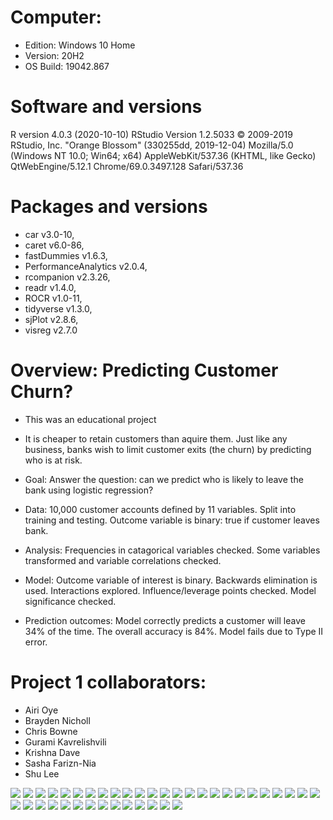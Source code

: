 # Computer:
* Edition: Windows 10 Home
* Version: 20H2
* OS Build: 19042.867

# Software and versions
R version 4.0.3 (2020-10-10)
RStudio Version 1.2.5033
© 2009-2019 RStudio, Inc.
"Orange Blossom" (330255dd, 2019-12-04)
Mozilla/5.0 (Windows NT 10.0; Win64; x64) AppleWebKit/537.36 (KHTML, like Gecko) QtWebEngine/5.12.1 Chrome/69.0.3497.128 Safari/537.36

# Packages and versions
* car v3.0-10, 
* caret v6.0-86, 
* fastDummies v1.6.3, 
* PerformanceAnalytics v2.0.4, 
* rcompanion v2.3.26, 
* readr v1.4.0, 
* ROCR v1.0-11, 
* tidyverse v1.3.0, 
* sjPlot v2.8.6, 
* visreg v2.7.0

# Overview: Predicting Customer Churn?
* This was an educational project

* It is cheaper to retain customers than aquire them. Just like any business, banks wish to limit customer exits (the churn) by predicting who is at risk. 
* Goal: Answer the question: can we predict who is likely to leave the bank using logistic regression?
* Data: 10,000 customer accounts defined by 11 variables. Split into training and testing.  Outcome variable is binary: true if customer leaves bank.
* Analysis: Frequencies in catagorical variables checked. Some variables transformed and variable correlations checked.
* Model: Outcome variable of interest is binary. Backwards elimination is used. Interactions explored. Influence/leverage points checked. Model significance checked.
* Prediction outcomes: Model correctly predicts a customer will leave 34% of the time. The overall accuracy is 84%. Model fails due to Type II error.

# Project 1 collaborators:

* Airi Oye
* Brayden Nicholl
* Chris Bowne
* Gurami Kavrelishvili
* Krishna Dave
* Sasha Farizn-Nia
* Shu Lee

![](01_title.png)
![](02_abstract.png)
![](03_dataset.png)
![](04_outcome_var.png)
![](05_pred_vars.png)
![](06_selection_method.png)
![](07_cat_graphs.png)
![](08_Has_Credit.png)
![](09_Gender.png)
![](10_Geography.png)
![](11_Active_Mem.png)
![](12_corr.png)
![](13_cat_Balance.png)
![](14_cat_Credit.png)
![](15_cat_NoProducts.png)
![](16_transf.png)
![](17_credit_sc.png)
![](18_age.png)
![](19_tenure.png)
![](20_balance.png)
![](21_salary.png)
![](22_final_mod.png)
![](23_model_graph.png)
![](24_coeff.png)
![](25_log_odds.png)
![](26_interpr.png)
![](27_odds_graph.png)
![](28_other_plots.png)
![](29_hypoth.png)
![](30_outliers.png)
![](31_interact.png)
![](32_interact1.png)
![](33_interact2.png)
![](34_interact3.png)
![](35_interact_interp.png)
![](36_contig.png)
![](37_ROC.png)
![](38_sum_concl.png)
![](39_rec.png)